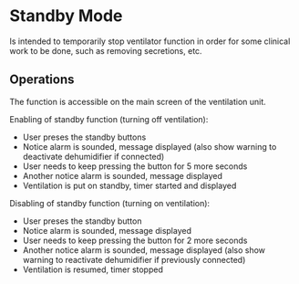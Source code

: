 # Standby Mode
Is intended to temporarily stop ventilator function in order for some clinical work to be done, such as removing secretions, etc.

## Operations
The function is accessible on the main screen of the ventilation unit.

Enabling of standby function (turning off ventilation):
- User preses the standby buttons
- Notice alarm is sounded, message displayed (also show warning to deactivate dehumidifier if connected)
- User needs to keep pressing the button for 5 more seconds
- Another notice alarm is sounded, message displayed
- Ventilation is put on standby, timer started and displayed

Disabling of standby function (turning on ventilation):
- User preses the standby button
- Notice alarm is sounded, message displayed
- User needs to keep pressing the button for 2 more seconds
- Another notice alarm is sounded, message displayed (also show warning to reactivate dehumidifier if previously connected)
- Ventilation is resumed, timer stopped